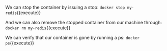 We can stop the container by issuing a stop:
`docker stop my-redis`{{execute}}

And we can also remove the stopped container from our machine through:
`docker rm my-redis`{{execute}}

We can verify that our container is gone by running a ps:
`docker ps`{{execute}}
